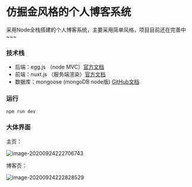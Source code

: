 # 仿掘金风格的个人博客系统

采用Node全栈搭建的个人博客系统，主要采用简单风格，项目目前还在完善中~~~

### 技术栈

- 后端：egg.js （node MVC）[官方文档](https://eggjs.org/zh-cn/)
- 前端：nuxt.js （服务端渲染）[官方文档](https://zh.nuxtjs.org/guide/)
- 数据库：mongoose (mongoDB node版) [GitHub文档](https://github.com/eggjs/egg-mongoose)
### 运行

```
npm run dev
```

### 大体界面

主页：

![image-20200924222706743](https://github.com/Hjw52/juejin-s-Style-Blog/raw/master/images/image-20200924222706743.png)

博客页：

![image-20200924222828529](https://github.com/Hjw52/juejin-s-Style-Blog/raw/master/images/image-20200924222828529.png)